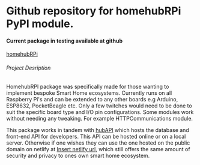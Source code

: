 # Github repository for homehubRPi PyPI module.

#### Current package in testing available at github

[homehubRPi](https://test.pypi.org/project/homehubRPi/)

###### Project Desription

HomehubRPI package was specifically made for those wanting to implement bespoke Smart Home ecosystems. Currently runs on all Raspberry Pi's and can be extended to any other boards e.g Arduino, ESP8632, PocketBeagle etc. Only a few twitches would need to be done to suit the specific board type and I/O pin configurations. Some modules work without needing any tweaking. For example HTTPCommunications module.

This package works in tandem with [hubAPI](https://github.com/ngonimombeshora?tab=repositories) which hosts the database and front-end API for developers. This API can be hosted online or on a local server. Otherwise if one wishes they can use the one hosted on the public domain on netlify at [Insert netlify url](https://guides.github.com/features/mastering-markdown/), which still offers the same amount of security and privacy to ones own smart home ecosystem.
